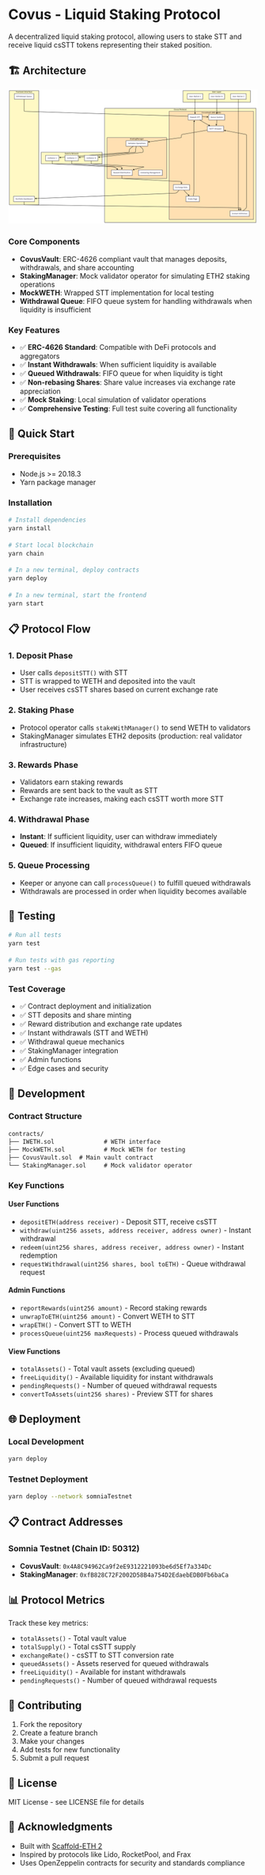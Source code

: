 # Covus - Liquid Staking Protocol

A decentralized liquid staking protocol, allowing users to stake STT and receive liquid csSTT tokens representing their staked position.

## 🏗️ Architecture

![Covus Architecture Diagram](./flowchart.png)

### Core Components

- **CovusVault**: ERC-4626 compliant vault that manages deposits, withdrawals, and share accounting
- **StakingManager**: Mock validator operator for simulating ETH2 staking operations
- **MockWETH**: Wrapped STT implementation for local testing
- **Withdrawal Queue**: FIFO queue system for handling withdrawals when liquidity is insufficient

### Key Features

- ✅ **ERC-4626 Standard**: Compatible with DeFi protocols and aggregators
- ✅ **Instant Withdrawals**: When sufficient liquidity is available
- ✅ **Queued Withdrawals**: FIFO queue for when liquidity is tight
- ✅ **Non-rebasing Shares**: Share value increases via exchange rate appreciation
- ✅ **Mock Staking**: Local simulation of validator operations
- ✅ **Comprehensive Testing**: Full test suite covering all functionality

## 🚀 Quick Start

### Prerequisites

- Node.js >= 20.18.3
- Yarn package manager

### Installation

```bash
# Install dependencies
yarn install

# Start local blockchain
yarn chain

# In a new terminal, deploy contracts
yarn deploy

# In a new terminal, start the frontend
yarn start
```

## 📋 Protocol Flow

### 1. Deposit Phase

- User calls `depositSTT()` with STT
- STT is wrapped to WETH and deposited into the vault
- User receives csSTT shares based on current exchange rate

### 2. Staking Phase

- Protocol operator calls `stakeWithManager()` to send WETH to validators
- StakingManager simulates ETH2 deposits (production: real validator infrastructure)

### 3. Rewards Phase

- Validators earn staking rewards
- Rewards are sent back to the vault as STT
- Exchange rate increases, making each csSTT worth more STT

### 4. Withdrawal Phase

- **Instant**: If sufficient liquidity, user can withdraw immediately
- **Queued**: If insufficient liquidity, withdrawal enters FIFO queue

### 5. Queue Processing

- Keeper or anyone can call `processQueue()` to fulfill queued withdrawals
- Withdrawals are processed in order when liquidity becomes available

## 🧪 Testing

```bash
# Run all tests
yarn test

# Run tests with gas reporting
yarn test --gas
```

### Test Coverage

- ✅ Contract deployment and initialization
- ✅ STT deposits and share minting
- ✅ Reward distribution and exchange rate updates
- ✅ Instant withdrawals (STT and WETH)
- ✅ Withdrawal queue mechanics
- ✅ StakingManager integration
- ✅ Admin functions
- ✅ Edge cases and security

## 🔧 Development

### Contract Structure

```
contracts/
├── IWETH.sol              # WETH interface
├── MockWETH.sol           # Mock WETH for testing
├── CovusVault.sol  # Main vault contract
└── StakingManager.sol     # Mock validator operator
```

### Key Functions

#### User Functions

- `depositETH(address receiver)` - Deposit STT, receive csSTT
- `withdraw(uint256 assets, address receiver, address owner)` - Instant withdrawal
- `redeem(uint256 shares, address receiver, address owner)` - Instant redemption
- `requestWithdrawal(uint256 shares, bool toETH)` - Queue withdrawal request

#### Admin Functions

- `reportRewards(uint256 amount)` - Record staking rewards
- `unwrapToETH(uint256 amount)` - Convert WETH to STT
- `wrapETH()` - Convert STT to WETH
- `processQueue(uint256 maxRequests)` - Process queued withdrawals

#### View Functions

- `totalAssets()` - Total vault assets (excluding queued)
- `freeLiquidity()` - Available liquidity for instant withdrawals
- `pendingRequests()` - Number of queued withdrawal requests
- `convertToAssets(uint256 shares)` - Preview STT for shares

## 🌐 Deployment

### Local Development

```bash
yarn deploy
```

### Testnet Deployment

```bash
yarn deploy --network somniaTestnet
```

## 📋 Contract Addresses

### Somnia Testnet (Chain ID: 50312)

- **CovusVault**: `0x4A8C94962Ca9f2eE9312221093be6d5Ef7a334Dc`
- **StakingManager**: `0xfB828C72F2002D58B4a754D2EdaebEDB0Fb6baCa`

## 📊 Protocol Metrics

Track these key metrics:

- `totalAssets()` - Total vault value
- `totalSupply()` - Total csSTT supply
- `exchangeRate()` - csSTT to STT conversion rate
- `queuedAssets()` - Assets reserved for queued withdrawals
- `freeLiquidity()` - Available for instant withdrawals
- `pendingRequests()` - Number of queued withdrawal requests

## 🤝 Contributing

1. Fork the repository
2. Create a feature branch
3. Make your changes
4. Add tests for new functionality
5. Submit a pull request

## 📄 License

MIT License - see LICENSE file for details

## 🙏 Acknowledgments

- Built with [Scaffold-ETH 2](https://github.com/scaffold-eth/scaffold-eth-2)
- Inspired by protocols like Lido, RocketPool, and Frax
- Uses OpenZeppelin contracts for security and standards compliance

